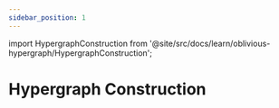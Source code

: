 ```yaml
---
sidebar_position: 1
---
```


import HypergraphConstruction from '@site/src/docs/learn/oblivious-hypergraph/HypergraphConstruction';

# Hypergraph Construction

<HypergraphConstruction />
